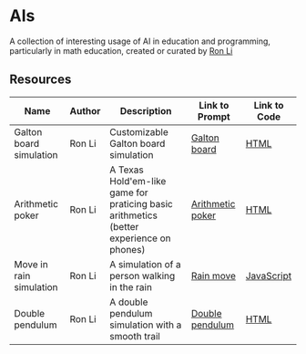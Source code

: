 # AIs

A collection of interesting usage of AI in education and programming, particularly in math education, created or curated by [Ron Li](https://www.linkedin.com/in/rongpengli/)

## Resources

| Name                    | Author | Description                                                                             | Link to Prompt                                 | Link to Code                  |
| ----------------------- | ------ | --------------------------------------------------------------------------------------- | ---------------------------------------------- | ----------------------------- |
| Galton board simulation | Ron Li | Customizable Galton board simulation                                                    | [Galton board](Galton_Prompt.md)               | [HTML](Galton.html)           |
| Arithmetic poker        | Ron Li | A Texas Hold'em-like game for praticing basic arithmetics (better experience on phones) | [Arithmetic poker](Arithmetic_Poker_Prompt.md) | [HTML](Arithmetic_Poker.html) |
| Move in rain simulation | Ron Li | A simulation of a person walking in the rain                                            | [Rain move](Rain_Move_Prompt.md)               | [JavaScript](Rain_Move.js)    |
| Double pendulum        | Ron Li | A double pendulum simulation with a smooth trail                                        | [Double pendulum](Double_Pendulum_Prompt.md)    | [HTML](Double_Pendulum.html)  |